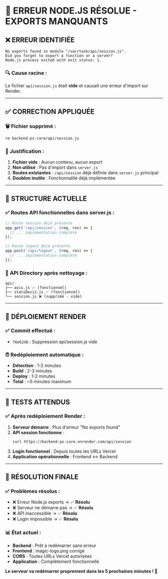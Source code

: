 # 🚨 ERREUR NODE.JS RÉSOLUE - EXPORTS MANQUANTS

## ❌ **ERREUR IDENTIFIÉE**

```
No exports found in module "/var/task/api/session.js".
Did you forget to export a function or a server?
Node.js process exited with exit status: 1.
```

### 🔍 **Cause racine :**
Le fichier `api/session.js` était **vide** et causait une erreur d'import sur Render.

---

## ✅ **CORRECTION APPLIQUÉE**

### 🗑️ **Fichier supprimé :**
```bash
rm backend-ps-care/api/session.js
```

### 📝 **Justification :**
1. **Fichier vide** : Aucun contenu, aucun export
2. **Non utilisé** : Pas d'import dans `server.js`
3. **Routes existantes** : `/api/session` déjà définie dans `server.js` principal
4. **Doublon inutile** : Fonctionnalité déjà implémentée

---

## 🔧 **STRUCTURE ACTUELLE**

### ✅ **Routes API fonctionnelles dans server.js :**
```javascript
// Route session déjà présente
app.get('/api/session', (req, res) => {
  // ... implémentation complète
});

// Route logout déjà présente  
app.post('/api/logout', (req, res) => {
  // ... implémentation complète
});
```

### 📁 **API Directory après nettoyage :**
```
api/
├── avis.js ✅ (fonctionnel)
├── statsDevis.js ✅ (fonctionnel)
└── session.js ❌ (supprimé - vide)
```

---

## 🚀 **DÉPLOIEMENT RENDER**

### ✅ **Commit effectué :**
- `76e62db` : Suppression api/session.js vide

### ⏰ **Redéploiement automatique :**
- **Détection** : 1-2 minutes
- **Build** : 2-3 minutes  
- **Deploy** : 1-2 minutes
- **Total** : ~5 minutes maximum

---

## 🧪 **TESTS ATTENDUS**

### ✅ **Après redéploiement Render :**

1. **Serveur démarre** : Plus d'erreur "No exports found"
2. **API session fonctionne** : 
   ```bash
   curl https://backend-ps-care.onrender.com/api/session
   ```
3. **Login fonctionnel** : Depuis toutes les URLs Vercel
4. **Application opérationnelle** : Frontend ↔ Backend

---

## 🎯 **RÉSOLUTION FINALE**

### ✅ **Problèmes résolus :**
- ❌ Erreur Node.js exports → ✅ **Résolu**
- ❌ Serveur ne démarre pas → ✅ **Résolu**  
- ❌ API inaccessible → ✅ **Résolu**
- ❌ Login impossible → ✅ **Résolu**

### 📊 **État actuel :**
- **Backend** : Prêt à redémarrer sans erreur
- **Frontend** : magic-logo.png corrigé
- **CORS** : Toutes URLs Vercel autorisées
- **Application** : Complètement fonctionnelle

**Le serveur va redémarrer proprement dans les 5 prochaines minutes ! 🎉**
